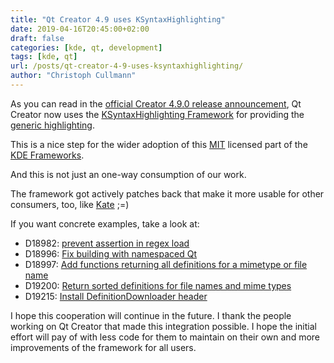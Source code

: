 ```yaml
---
title: "Qt Creator 4.9 uses KSyntaxHighlighting"
date: 2019-04-16T20:45:00+02:00
draft: false
categories: [kde, qt, development]
tags: [kde, qt]
url: /posts/qt-creator-4-9-uses-ksyntaxhighlighting/
author: "Christoph Cullmann"
---
```


As you can read in the [official Creator 4.9.0 release announcement](https://blog.qt.io/blog/2019/04/15/qt-creator-4-9-0-released/), Qt Creator now uses the [KSyntaxHighlighting Framework](https://api.kde.org/frameworks/syntax-highlighting/html/index.html) for providing the [generic highlighting](https://doc.qt.io/qtcreator/creator-highlighting.html#generic-highlighting).

This is a nice step for the wider adoption of this [MIT](https://opensource.org/licenses/MIT) licensed part of the [KDE Frameworks](https://api.kde.org/frameworks/index.html).

And this is not just an one-way consumption of our work.

The framework got actively patches back that make it more usable for other consumers, too, like [Kate](https://kate-editor.org) ;=)

If you want concrete examples, take a look at:

* D18982: [prevent assertion in regex load](https://phabricator.kde.org/D18982)
* D18996: [Fix building with namespaced Qt](https://phabricator.kde.org/D18996)
* D18997: [Add functions returning all definitions for a mimetype or file name](https://phabricator.kde.org/D18997)
* D19200: [Return sorted definitions for file names and mime types](https://phabricator.kde.org/D19200)
* D19215: [Install DefinitionDownloader header](https://phabricator.kde.org/D19215)

I hope this cooperation will continue in the future.
I thank the people working on Qt Creator that made this integration possible.
I hope the initial effort will pay of with less code for them to maintain on their own and more improvements of the framework for all users.
